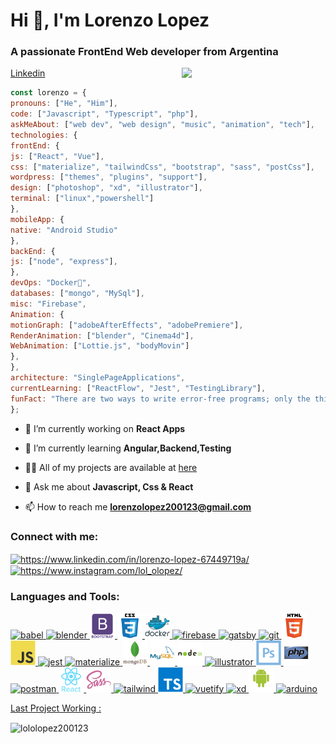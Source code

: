 <h1>Hi 👋, I'm Lorenzo Lopez</h1>
<h3>A passionate FrontEnd Web developer from Argentina</h3>
<img align='right' src="https://media.giphy.com/media/axnFGXT6MzvgY/giphy.gif" width="230">
<a href="https://www.linkedin.com/in/lorenzo-lopez-67449719a/">Linkedin</a>

```javascript & Wordpress
const lorenzo = {
pronouns: ["He", "Him"],
code: ["Javascript", "Typescript", "php"],
askMeAbout: ["web dev", "web design", "music", "animation", "tech"],
technologies: {
frontEnd: {
js: ["React", "Vue"],
css: ["materialize", "tailwindCss", "bootstrap", "sass", "postCss"],
wordpress: ["themes", "plugins", "support"],
design: ["photoshop", "xd", "illustrator"],
terminal: ["linux","powershell"]
},
mobileApp: {
native: "Android Studio"
},
backEnd: {
js: ["node", "express"],
},
devOps: "Docker🐳",
databases: ["mongo", "MySql"],
misc: "Firebase",
Animation: {
motionGraph: ["adobeAfterEffects", "adobePremiere"],
RenderAnimation: ["blender", "Cinema4d"],
WebAnimation: ["Lottie.js", "bodyMovin"]
},
},
architecture: "SinglePageApplications",
currentLearning: ["ReactFlow", "Jest", "TestingLibrary"],
funFact: "There are two ways to write error-free programs; only the third one works"
};
```
- 🔭 I’m currently working on **React Apps**

- 🌱 I’m currently learning **Angular,Backend,Testing**

- 👨‍💻 All of my projects are available at [here](here)

- 💬 Ask me about **Javascript, Css & React**

- 📫 How to reach me **lorenzolopez200123@gmail.com**

<h3 align="left">Connect with me:</h3>
<p align="left">
    <a href="https://linkedin.com/in/https://www.linkedin.com/in/lorenzo-lopez-67449719a/" target="blank"><img
            align="center"
            src="https://raw.githubusercontent.com/rahuldkjain/github-profile-readme-generator/neutral-icons/src/images/icons/Social/linked-in-alt.svg"
            alt="https://www.linkedin.com/in/lorenzo-lopez-67449719a/" height="30" width="40" /></a>
    <a href="https://instagram.com/https://www.instagram.com/lol_olopez/" target="blank"><img align="center"
            src="https://raw.githubusercontent.com/rahuldkjain/github-profile-readme-generator/neutral-icons/src/images/icons/Social/instagram.svg"
            alt="https://www.instagram.com/lol_olopez/" height="30" width="40" /></a>
</p>

<h3 align="left">Languages and Tools:</h3>
<p align="left"></a> <a href="https://babeljs.io/" target="_blank"> <img
            src="https://www.vectorlogo.zone/logos/babeljs/babeljs-icon.svg" alt="babel" width="40" height="40" /> </a>
    <a href="https://www.blender.org/" target="_blank"> <img
            src="https://download.blender.org/branding/community/blender_community_badge_white.svg" alt="blender"
            width="40" height="40" /> </a> <a href="https://getbootstrap.com" target="_blank"> <img
            src="https://raw.githubusercontent.com/devicons/devicon/master/icons/bootstrap/bootstrap-plain-wordmark.svg"
            alt="bootstrap" width="40" height="40" /> </a> <a href="https://www.w3schools.com/css/" target="_blank">
        <img src="https://raw.githubusercontent.com/devicons/devicon/master/icons/css3/css3-original-wordmark.svg"
            alt="css3" width="40" height="40" /> </a> <a href="https://www.docker.com/" target="_blank"> <img
            src="https://raw.githubusercontent.com/devicons/devicon/master/icons/docker/docker-original-wordmark.svg"
            alt="docker" width="40" height="40" /> </a> <a href="https://firebase.google.com/" target="_blank"> <img
            src="https://www.vectorlogo.zone/logos/firebase/firebase-icon.svg" alt="firebase" width="40" height="40" />
    </a> <a href="https://www.gatsbyjs.com/" target="_blank"> <img
            src="https://www.vectorlogo.zone/logos/gatsbyjs/gatsbyjs-icon.svg" alt="gatsby" width="40" height="40" />
    </a> <a href="https://git-scm.com/" target="_blank"> <img
            src="https://www.vectorlogo.zone/logos/git-scm/git-scm-icon.svg" alt="git" width="40" height="40" /> </a> <a
        href="https://www.w3.org/html/" target="_blank"> <img
            src="https://raw.githubusercontent.com/devicons/devicon/master/icons/html5/html5-original-wordmark.svg"
            alt="html5" width="40" height="40" /> </a> </a> <a
        href="https://developer.mozilla.org/en-US/docs/Web/JavaScript" target="_blank"> <img
            src="https://raw.githubusercontent.com/devicons/devicon/master/icons/javascript/javascript-original.svg"
            alt="javascript" width="40" height="40" /> </a> <a href="https://jestjs.io" target="_blank"> <img
            src="https://www.vectorlogo.zone/logos/jestjsio/jestjsio-icon.svg" alt="jest" width="40" height="40" /> </a>
    <a href="https://materializecss.com/" target="_blank"> <img
            src="https://raw.githubusercontent.com/prplx/svg-logos/5585531d45d294869c4eaab4d7cf2e9c167710a9/svg/materialize.svg"
            alt="materialize" width="40" height="40" /> </a> <a href="https://www.mongodb.com/" target="_blank"> <img
            src="https://raw.githubusercontent.com/devicons/devicon/master/icons/mongodb/mongodb-original-wordmark.svg"
            alt="mongodb" width="40" height="40" /> </a> <a href="https://www.mysql.com/" target="_blank"> <img
            src="https://raw.githubusercontent.com/devicons/devicon/master/icons/mysql/mysql-original-wordmark.svg"
            alt="mysql" width="40" height="40" /> </a> <a href="https://nodejs.org" target="_blank"> <img
            src="https://raw.githubusercontent.com/devicons/devicon/master/icons/nodejs/nodejs-original-wordmark.svg"
            alt="nodejs" width="40" height="40" /> </a> <a href="https://www.adobe.com/in/products/illustrator.html"
        target="_blank"> <img src="https://www.vectorlogo.zone/logos/adobe_illustrator/adobe_illustrator-icon.svg"
            alt="illustrator" width="40" height="40" /> <a href="https://www.photoshop.com/en" target="_blank"> <img
                src="https://raw.githubusercontent.com/devicons/devicon/master/icons/photoshop/photoshop-line.svg"
                alt="photoshop" width="40" height="40" /> </a> <a href="https://www.php.net" target="_blank"> <img
                src="https://raw.githubusercontent.com/devicons/devicon/master/icons/php/php-original.svg" alt="php"
                width="40" height="40" /> </a> <a href="https://postman.com" target="_blank"> <img
                src="https://www.vectorlogo.zone/logos/getpostman/getpostman-icon.svg" alt="postman" width="40"
                height="40" /> </a> <a href="https://reactjs.org/" target="_blank"> <img
                src="https://raw.githubusercontent.com/devicons/devicon/master/icons/react/react-original-wordmark.svg"
                alt="react" width="40" height="40" /> </a> <a href="https://sass-lang.com" target="_blank"> <img
                src="https://raw.githubusercontent.com/devicons/devicon/master/icons/sass/sass-original.svg" alt="sass"
                width="40" height="40" /> </a> <a href="https://tailwindcss.com/" target="_blank"> <img
                src="https://www.vectorlogo.zone/logos/tailwindcss/tailwindcss-icon.svg" alt="tailwind" width="40"
                height="40" /> </a> <a href="https://www.typescriptlang.org/" target="_blank"> <img
                src="https://raw.githubusercontent.com/devicons/devicon/master/icons/typescript/typescript-original.svg"
                alt="typescript" width="40" height="40" /> </a> <a href="https://vuetifyjs.com/en/" target="_blank">
            <img src="https://bestofjs.org/logos/vuetify.svg" alt="vuetify" width="40" height="40" /> </a> <a
            href="https://www.adobe.com/products/xd.html" target="_blank"> <img
                src="https://cdn.worldvectorlogo.com/logos/adobe-xd.svg" alt="xd" width="40" height="40" /> </a> <a
            href="https://developer.android.com" target="_blank"> <img
                src="https://raw.githubusercontent.com/devicons/devicon/master/icons/android/android-original-wordmark.svg"
                alt="android" width="40" height="40" /> </a> <a href="https://www.arduino.cc/" target="_blank"> <img
                src="https://cdn.worldvectorlogo.com/logos/arduino-1.svg" alt="arduino" width="40" height="40" /></p>

Last Project Working : <a href="https://instagram40.p.rapidapi.com/account-info?username=lol_olopez"></a>

<p><img align="center" src="https://github-readme-streak-stats.herokuapp.com/?user=lololopez200123&"
        alt="lololopez200123" /></p>

<!--END_SECTION:-->
